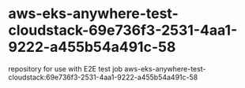 # aws-eks-anywhere-test-cloudstack-69e736f3-2531-4aa1-9222-a455b54a491c-58
repository for use with E2E test job aws-eks-anywhere-test-cloudstack:69e736f3-2531-4aa1-9222-a455b54a491c-58
